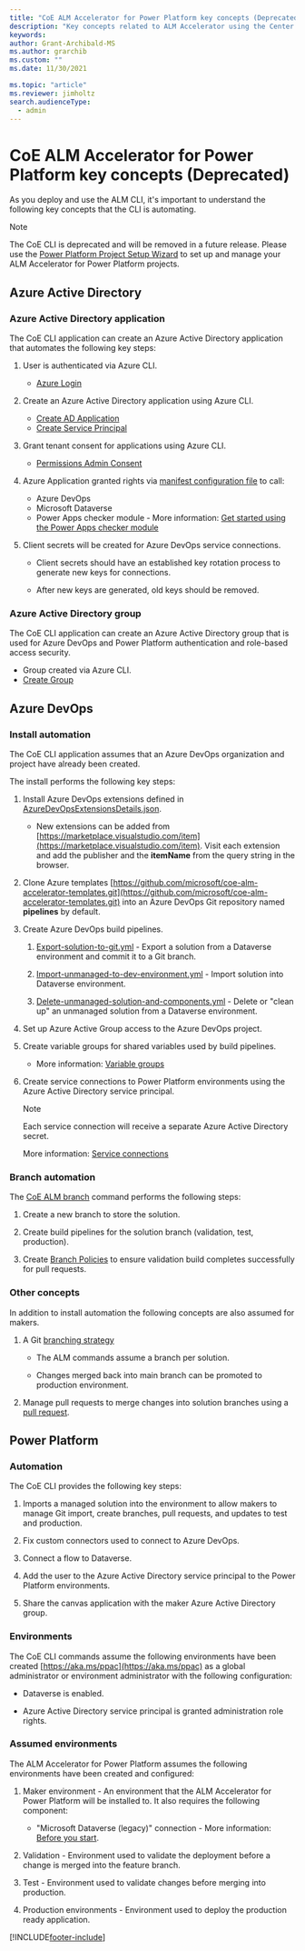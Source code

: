 ```yaml
---
title: "CoE ALM Accelerator for Power Platform key concepts (Deprecated)"
description: "Key concepts related to ALM Accelerator using the Center of Excellence (CoE) Command Line Interface (CLI)"
keywords: 
author: Grant-Archibald-MS
ms.author: grarchib
ms.custom: ""
ms.date: 11/30/2021

ms.topic: "article"
ms.reviewer: jimholtz
search.audienceType: 
  - admin
---
```

# CoE ALM Accelerator for Power Platform key concepts (Deprecated)

As you deploy and use the ALM CLI, it's important to understand the following key concepts that the CLI is automating.

> [!NOTE]
> The CoE CLI is deprecated and will be removed in a future release. Please use the [Power Platform Project Setup Wizard](/power-platform/guidance/alm-accelerator/setup-admin-tasks.md) to set up and manage your ALM Accelerator for Power Platform projects.

## Azure Active Directory

### Azure Active Directory application

The CoE CLI application can create an Azure Active Directory application that automates the following key steps:

1. User is authenticated via Azure CLI.
   - [Azure Login](/cli/azure/reference-index?#az_login)

1. Create an Azure Active Directory application using Azure CLI.
   - [Create AD Application](/cli/azure/ad/app?#az_ad_app_create)
   - [Create Service Principal](/cli/azure/ad/sp?#az_ad_sp_create)

1. Grant tenant consent for applications using Azure CLI.
   - [Permissions Admin Consent](/cli/azure/ad/app/permission?#az_ad_app_permission_admin_consent)

1. Azure Application granted rights via [manifest configuration file](https://github.com/microsoft/coe-starter-kit/blob/main/coe-cli/config/manifest.json) to call:
   - Azure DevOps
   - Microsoft Dataverse
   - Power Apps checker module - More information: [Get started using the Power Apps checker module](/powershell/powerapps/get-started-powerapps-checker)

1. Client secrets will be created for Azure DevOps service connections.

   - Client secrets should have an established key rotation process to generate new keys for connections.

   - After new keys are generated, old keys should be removed.

### Azure Active Directory group

The CoE CLI application can create an Azure Active Directory group that is used for Azure DevOps and Power Platform authentication and role-based access security.

- Group created via Azure CLI.
- [Create Group](/cli/azure/ad/group?#az_ad_group_create)

## Azure DevOps

### Install automation

The CoE CLI application assumes that an Azure DevOps organization and project have already been created.

The install performs the following key steps:

1. Install Azure DevOps extensions defined in [AzureDevOpsExtensionsDetails.json](https://github.com/microsoft/coe-starter-kit/blob/main/coe-cli/config/AzureDevOpsExtensionsDetails.json).

   - New extensions can be added from [https://marketplace.visualstudio.com/item](https://marketplace.visualstudio.com/item). Visit each extension and add the publisher and the **itemName** from the query string in the browser.

1. Clone Azure templates [https://github.com/microsoft/coe-alm-accelerator-templates.git](https://github.com/microsoft/coe-alm-accelerator-templates.git) into an Azure DevOps Git repository named **pipelines** by default.

1. Create Azure DevOps build pipelines.
  
   1. [Export-solution-to-git.yml](https://github.com/microsoft/coe-alm-accelerator-templates/blob/main/Pipelines/export-solution-to-git.yml) - Export a solution from a Dataverse environment and commit it to a Git branch.

   1. [Import-unmanaged-to-dev-environment.yml](https://github.com/microsoft/coe-alm-accelerator-templates/blob/main/Pipelines/import-unmanaged-to-dev-environment.yml) - Import solution into Dataverse environment.

   1. [Delete-unmanaged-solution-and-components.yml](https://github.com/microsoft/coe-alm-accelerator-templates/blob/main/Pipelines/delete-unmanaged-solution-and-components.yml) - Delete or "clean up" an unmanaged solution from a Dataverse environment.

1. Set up Azure Active Group access to the Azure DevOps project.

1. Create variable groups for shared variables used by build pipelines.

   - More information: [Variable groups](/azure/devops/pipelines/library/variable-groups)

1. Create service connections to Power Platform environments using the Azure Active Directory service principal.

   > [!NOTE]
   > Each service connection will receive a separate Azure Active Directory secret.

   More information: [Service connections](/azure/devops/pipelines/library/service-endpoints)

### Branch automation

The [CoE ALM branch](./maker-setup.md#maker-create-solution) command performs the following steps:

1. Create a new branch to store the solution.

1. Create build pipelines for the solution branch (validation, test, production).

1. Create [Branch Policies](/azure/devops/repos/git/branch-policies-overview) to ensure validation build completes successfully for pull requests.

### Other concepts

In addition to install automation the following concepts are also assumed for makers.

1. A Git [branching strategy](./branching-and-merging.md)

   - The ALM commands assume a branch per solution.

   - Changes merged back into main branch can be promoted to production environment.

1. Manage pull requests to merge changes into solution branches using a [pull request](/azure/devops/repos/git/pull-requests).

## Power Platform

### Automation

The CoE CLI provides the following key steps:

1. Imports a managed solution into the environment to allow makers to manage Git import, create branches, pull requests, and updates to test and production.

1. Fix custom connectors used to connect to Azure DevOps.

1. Connect a flow to Dataverse.

1. Add the user to the Azure Active Directory service principal to the Power Platform environments.

1. Share the canvas application with the maker Azure Active Directory group.

### Environments

The CoE CLI commands assume the following environments have been created [https://aka.ms/ppac](https://aka.ms/ppac) as a global administrator or environment administrator with the following configuration:

- Dataverse is enabled.

- Azure Active Directory service principal is granted administration role rights.

### Assumed environments

The ALM Accelerator for Power Platform assumes the following environments have been created and configured:

1. Maker environment - An environment that the ALM Accelerator for Power Platform will be installed to. It also requires the following component:

   - "Microsoft Dataverse (legacy)" connection - More information: [Before you start](./before-you-start.md#maker-environment-dataverse-connection).

1. Validation - Environment used to validate the deployment before a change is merged into the feature branch.

1. Test - Environment used to validate changes before merging into production.

1. Production environments - Environment used to deploy the production ready application.

[!INCLUDE[footer-include](../../../../includes/footer-banner.md)]
